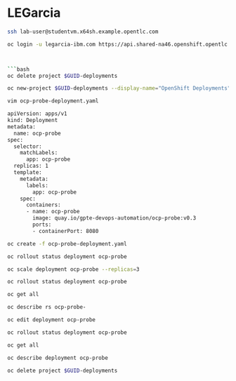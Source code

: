 # LEGarcia





```bash
ssh lab-user@studentvm.x64sh.example.opentlc.com
```

```bash
oc login -u legarcia-ibm.com https://api.shared-na46.openshift.opentlc.com:6443```



```bash
oc delete project $GUID-deployments
```

```bash
oc new-project $GUID-deployments --display-name="OpenShift Deployments"
```

```bash
vim ocp-probe-deployment.yaml
```

```bash
apiVersion: apps/v1
kind: Deployment
metadata:
  name: ocp-probe
spec:
  selector:
    matchLabels:
      app: ocp-probe
  replicas: 1
  template:
    metadata:
      labels:
        app: ocp-probe
    spec:
      containers:
      - name: ocp-probe
        image: quay.io/gpte-devops-automation/ocp-probe:v0.3
        ports:
        - containerPort: 8080

```

```bash
oc create -f ocp-probe-deployment.yaml
```

```bash
oc rollout status deployment ocp-probe
```

```bash
oc scale deployment ocp-probe --replicas=3
```

```bash
oc rollout status deployment ocp-probe
```

```bash
oc get all
```

```bash
oc describe rs ocp-probe-
```

```bash
oc edit deployment ocp-probe
```

```bash
oc rollout status deployment ocp-probe
```

```bash
oc get all
```

```bash
oc describe deployment ocp-probe
```

```bash
oc delete project $GUID-deployments
```
